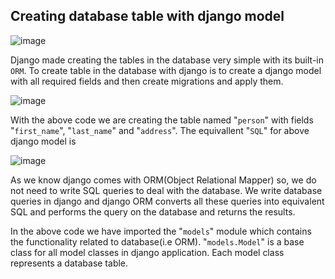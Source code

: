 ## Creating database table with django model

![image](https://learnbatta.com/assets/images/django/django-model-table.png)

Django made creating the tables in the database very simple with its built-in ```ORM```. To create table in the database with django is to create a django model with all required fields and then create migrations and apply them.

![image](https://user-images.githubusercontent.com/35042430/167939997-395161e4-14db-4dcc-8082-cd5cfd582ac6.png)

With the above code we are creating the table named "```person```" with fields "```first_name```", "```last_name```" and "```address```". The equivallent "```SQL```" for above django model is

![image](https://user-images.githubusercontent.com/35042430/167940202-bbcaa39f-c202-47e7-84d9-f060e0c5031d.png)

As we know django comes with ORM(Object Relational Mapper) so, we do not need to write SQL queries to deal with the database. We write database queries in django and django ORM converts all these queries into equivalent SQL and performs the query on the database and returns the results.

In the above code we have imported the "```models```" module which contains the functionality related to database(i.e ORM). "```models.Model```" is a base class for all model classes in django application. Each model class represents a database table.

